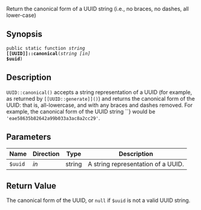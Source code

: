 Return the canonical form of a UUID string (i.e., no braces, no dashes, all lower-case)

## Synopsis

<code>public static function <i>string</i> <b>[[UUID]]::canonical</b>(<i>string</i> <i>[in]</i> <b>$uuid</b>)</code>

## Description

`UUID::canonical()` accepts a string representation of a UUID (for example, as returned by `[[UUID::generate]]()`) and returns the canonical form of the UUID: that is, all-lowercase, and with any braces and dashes removed. For example, the canonical form of the UUID string ``} would be `'eae58635b82642a99b033a3ac8a2cc29'`.

## Parameters

<table>
  <thead>
    <tr>
      <th>Name</th>
      <th>Direction</th>
      <th>Type</th>
      <th>Description</th>
    </tr>
  </thead>
  <tbody>
    <tr>
      <td><code>$uuid</code>
      <td><i>in</i></td>
      <td>string</td>
      <td>
A string representation of a UUID.
      </td>
    </tr>
  </tbody>
</table>

## Return Value

The canonical form of the UUID, or `null` if `$uuid` is not a valid UUID string.

